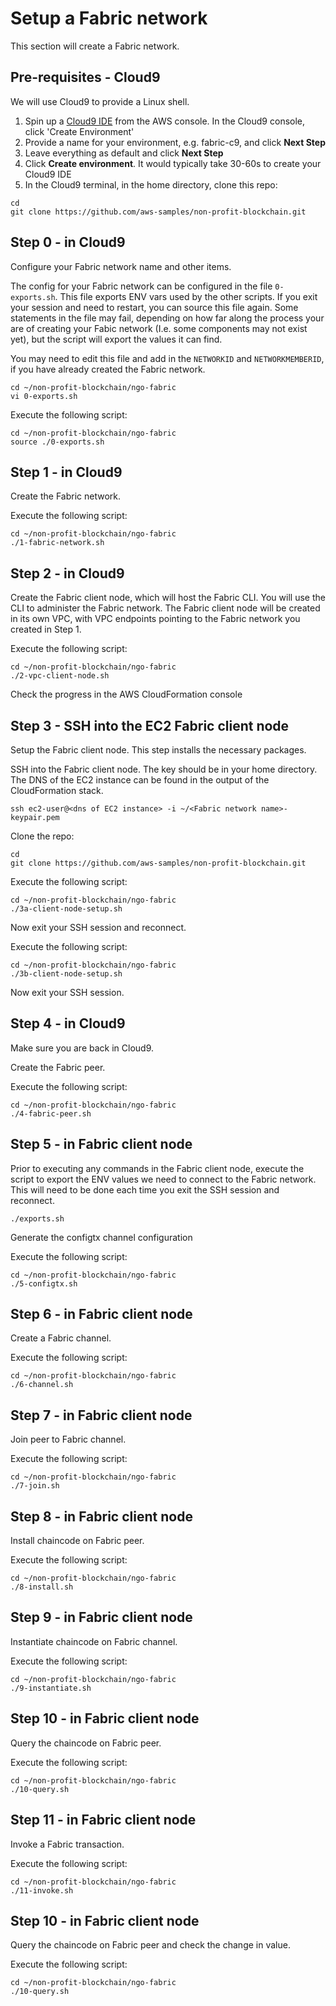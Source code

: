 # Setup a Fabric network

This section will create a Fabric network. 

## Pre-requisites - Cloud9
We will use Cloud9 to provide a Linux shell.

1. Spin up a [Cloud9 IDE](https://us-east-1.console.aws.amazon.com/cloud9/home?region=us-east-1) from the AWS console.
In the Cloud9 console, click 'Create Environment'
2. Provide a name for your environment, e.g. fabric-c9, and click **Next Step**
3. Leave everything as default and click **Next Step**
4. Click **Create environment**. It would typically take 30-60s to create your Cloud9 IDE
5. In the Cloud9 terminal, in the home directory, clone this repo:

```
cd
git clone https://github.com/aws-samples/non-profit-blockchain.git
```

## Step 0 - in Cloud9
Configure your Fabric network name and other items.

The config for your Fabric network can be configured in the file `0-exports.sh`. This file
exports ENV vars used by the other scripts. If you exit your session and need to restart,
you can source this file again. Some statements in the file may fail, depending on how far along
the process your are of creating your Fabic network (I.e. some components may not exist yet), but
the script will export the values it can find.

You may need to edit this file and add in the `NETWORKID` and `NETWORKMEMBERID`, if you have
already created the Fabric network.

```
cd ~/non-profit-blockchain/ngo-fabric
vi 0-exports.sh
```

Execute the following script:

```
cd ~/non-profit-blockchain/ngo-fabric
source ./0-exports.sh
```

## Step 1 - in Cloud9
Create the Fabric network. 

Execute the following script:

```
cd ~/non-profit-blockchain/ngo-fabric
./1-fabric-network.sh
```

## Step 2 - in Cloud9
Create the Fabric client node, which will host the Fabric CLI. You will use the CLI to administer
the Fabric network. The Fabric client node will be created in its own VPC, with VPC endpoints 
pointing to the Fabric network you created in Step 1.

Execute the following script:

```
cd ~/non-profit-blockchain/ngo-fabric
./2-vpc-client-node.sh
```

Check the progress in the AWS CloudFormation console

## Step 3 - SSH into the EC2 Fabric client node
Setup the Fabric client node. This step installs the necessary packages.

SSH into the Fabric client node. The key should be in your home directory. The DNS of the
EC2 instance can be found in the output of the CloudFormation stack.

```
ssh ec2-user@<dns of EC2 instance> -i ~/<Fabric network name>-keypair.pem
```

Clone the repo:

```
cd
git clone https://github.com/aws-samples/non-profit-blockchain.git
```

Execute the following script:

```
cd ~/non-profit-blockchain/ngo-fabric
./3a-client-node-setup.sh
```

Now exit your SSH session and reconnect.

Execute the following script:

```
cd ~/non-profit-blockchain/ngo-fabric
./3b-client-node-setup.sh
```

Now exit your SSH session.

## Step 4 - in Cloud9
Make sure you are back in Cloud9.

Create the Fabric peer.

Execute the following script:

```
cd ~/non-profit-blockchain/ngo-fabric
./4-fabric-peer.sh
```

## Step 5 - in Fabric client node
Prior to executing any commands in the Fabric client node, execute the script to export the ENV values
we need to connect to the Fabric network. This will need to be done each time you exit the SSH session and reconnect.

```
./exports.sh
```

Generate the configtx channel configuration

Execute the following script:

```
cd ~/non-profit-blockchain/ngo-fabric
./5-configtx.sh
```

## Step 6 - in Fabric client node
Create a Fabric channel.

Execute the following script:

```
cd ~/non-profit-blockchain/ngo-fabric
./6-channel.sh
```

## Step 7 - in Fabric client node
Join peer to Fabric channel.

Execute the following script:

```
cd ~/non-profit-blockchain/ngo-fabric
./7-join.sh
```

## Step 8 - in Fabric client node
Install chaincode on Fabric peer.

Execute the following script:

```
cd ~/non-profit-blockchain/ngo-fabric
./8-install.sh
```

## Step 9 - in Fabric client node
Instantiate chaincode on Fabric channel.

Execute the following script:

```
cd ~/non-profit-blockchain/ngo-fabric
./9-instantiate.sh
```

## Step 10 - in Fabric client node
Query the chaincode on Fabric peer.

Execute the following script:

```
cd ~/non-profit-blockchain/ngo-fabric
./10-query.sh
```

## Step 11 - in Fabric client node
Invoke a Fabric transaction.

Execute the following script:

```
cd ~/non-profit-blockchain/ngo-fabric
./11-invoke.sh
```

## Step 10 - in Fabric client node
Query the chaincode on Fabric peer and check the change in value.

Execute the following script:

```
cd ~/non-profit-blockchain/ngo-fabric
./10-query.sh
```
